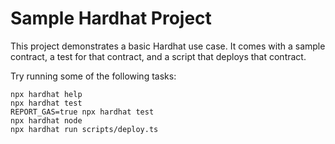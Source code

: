 # Sample Hardhat Project

This project demonstrates a basic Hardhat use case. It comes with a sample contract, a test for that contract, and a script that deploys that contract.

Try running some of the following tasks:

```shell
npx hardhat help
npx hardhat test
REPORT_GAS=true npx hardhat test
npx hardhat node
npx hardhat run scripts/deploy.ts
```
 <!-- ·-----------------------|---------------------------|----------------·
 |  Solc version: 0.8.9  ·  Optimizer enabled: true  ·  Runs: 200     │
 ························|···························|·················
 |  Contract Name        ·  Size (KiB)               ·  Change (KiB)  │
 ························|···························|·················
 |  PokeCardERC1155      ·                    8.596  ·         0.000  │
 ························|···························|·················
 |  PokeMarketPlace      ·                   12.568  ·         0.000  │
 ························|···························|·················
 |  TestToken            ·                    2.896  ·         0.000  │
 ·-----------------------|---------------------------|----------------·
PokeMarketPlace deployed to: 0xbc87f0AE62a3a04Ba6e742ce8d4ceb5c0C09c75d
0xbc87f0AE62a3a04Ba6e742ce8d4ceb5c0C09c75d 0x3e3815A3A4fE654Fd2bC397202967C6E64d995C7 0xda35a26f00000000000000000000000000000000000000000000000000000000000000640000000000000000000000008f41fc0b93efe33ef88072afc43d4f8285597362
Proxy deployed to: 0xA955CF44458920988097dCAe0e642C468d54b80F -->